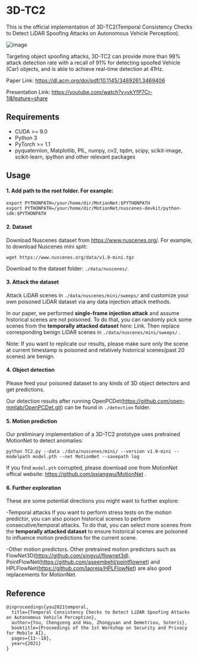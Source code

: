 # 3D-TC2
This is the official implementation of 3D-TC2(Temporal Consistency Checks to Detect LiDAR Spoofing Attacks on Autonomous Vehicle Perception).

![image](https://user-images.githubusercontent.com/16199843/182342087-c2c67ed6-6ef7-4144-ab9a-3e91aadce45d.png)

Targeting object spoofing attacks, 3D-TC2 can provide more than 98% attack detection rate with a recall of 91% for detecting spoofed Vehicle
(Car) objects, and is able to achieve real-time detection at 41Hz.

Paper Link: https://dl.acm.org/doi/pdf/10.1145/3469261.3469406

Presentation Link: https://youtube.com/watch?v=vkYfP7Cr-1I&feature=share

## Requirements
- CUDA >= 9.0
- Python 3
- PyTorch >= 1.1
- pyquaternion, Matplotlib, PIL, numpy, cv2, tqdm, scipy, scikit-image, scikit-learn, ipython and other relevant packages

## Usage
#### 1. Add path to the root folder. For example:
```
export PYTHONPATH=/your/home/dir/MotionNet:$PYTHONPATH
export PYTHONPATH=/your/home/dir/MotionNet/nuscenes-devkit/python-sdk:$PYTHONPATH
```

#### 2. Dataset

Download Nuscenes dataset from https://www.nuscenes.org/. For example, to download Nuscenes mini split:
```
wget https://www.nuscenes.org/data/v1.0-mini.tgz
```
Download to the dataset folder: `./data/nuscenes/`.

#### 3. Attack the dataset
Attack LiDAR scenes in `./data/nuscenes/mini/sweeps/` and customize your own poisoned LiDAR dataset via any data injection attack methods.

In our paper, we performed **single-frame injection attack** and assume historical scenes are not poisoned. To do that, you can randomly pick some scenes from the **temporally attacked dataset** here: Link. Then replace corresponding benign LiDAR scenes in `./data/nuscenes/mini/sweeps/` . 

Note: If you want to replicate our results, please make sure only the scene at current timestamp is poisoned and relatively historical scenes(past 20 scenes) are benign.

#### 4. Object detection
Please feed your poisoned dataset to any kinds of 3D object detectors and get predictions.

Our detection results after running OpenPCDet(https://github.com/open-mmlab/OpenPCDet.git) can be found in `./detection` folder.

#### 5. Motion prediction
Our preliminary implementation of a 3D-TC2 prototype uses pretrained MotionNet to detect anomalies:
```
python TC2.py --data ./data/nuscenes/mini/ --version v1.0-mini --modelpath model.pth --net MotionNet --savepath log
```

If you find `model.pth` corrupted, please download one from MotionNet offical website: https://github.com/pxiangwu/MotionNet .

#### 6. Further exploration
These are some potential directions you might want to further explore:

-Temporal attacks
If you want to perform stress tests on the motion predictor, you can also poison historical scenes to perform consecutive/temporal attacks. To do that, you can select more scenes from  the **temporally attacked dataset** to ensure historical scenes are poisoned to influence motion predictions for the current scene. 

-Other motion predictors. Other pretrained motion predictors such as FlowNet3D(https://github.com/xingyul/flownet3d), PointFlowNet(https://github.com/aseembehl/pointflownet) and HPLFlowNet(https://github.com/laoreja/HPLFlowNet) are also good replacements for MotionNet.


## Reference
```
@inproceedings{you2021temporal,
  title={Temporal Consistency Checks to Detect LiDAR Spoofing Attacks on Autonomous Vehicle Perception},
  author={You, Chengzeng and Hau, Zhongyuan and Demetriou, Soteris},
  booktitle={Proceedings of the 1st Workshop on Security and Privacy for Mobile AI},
  pages={13--18},
  year={2021}
}
```
